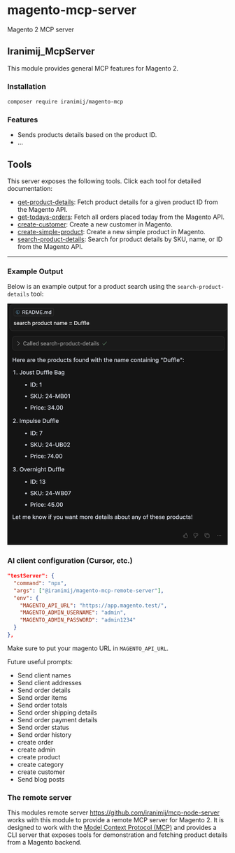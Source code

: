 # magento-mcp-server
Magento 2 MCP server

## Iranimij_McpServer
This module provides general MCP features for Magento 2.

### Installation
```bash
composer require iranimij/magento-mcp
```

### Features
- Sends products details based on the product ID.
- ...

## Tools

This server exposes the following tools. Click each tool for detailed documentation:

- [get-product-details](https://github.com/iranimij/magento-mcp-node-server/blob/main/docs/get-product-details.md): Fetch product details for a given product ID from the Magento API.
- [get-todays-orders](https://github.com/iranimij/magento-mcp-node-server/blob/main/docs/get-todays-orders.md): Fetch all orders placed today from the Magento API.
- [create-customer](https://github.com/iranimij/magento-mcp-node-server/blob/main/docs/create-customer.md): Create a new customer in Magento.
- [create-simple-product](https://github.com/iranimij/magento-mcp-node-server/blob/main/docs/create-simple-product.md): Create a new simple product in Magento.
- [search-product-details](https://github.com/iranimij/magento-mcp-node-server/blob/main/docs/search-product-details.md): Search for product details by SKU, name, or ID from the Magento API.

---

### Example Output

Below is an example output for a product search using the `search-product-details` tool:

![Example product search output](https://github.com/iranimij/magento-mcp-node-server/blob/main/docs/search-product-name.png?raw=true)

### AI client configuration (Cursor, etc.)

```json
"testServer": {
  "command": "npx",
  "args": ["@iranimij/magento-mcp-remote-server"],
  "env": {
    "MAGENTO_API_URL": "https://app.magento.test/",
    "MAGENTO_ADMIN_USERNAME": "admin",
    "MAGENTO_ADMIN_PASSWORD": "admin1234"
  }
},
```

Make sure to put your magento URL in `MAGENTO_API_URL`.


Future useful prompts:
- Send client names
- Send client addresses
- Send order details
- Send order items
- Send order totals
- Send order shipping details
- Send order payment details
- Send order status
- Send order history
- create order
- create admin
- create product
- create category
- create customer
- Send blog posts

### The remote server
This modules remote server https://github.com/iranimij/mcp-node-server works with this module to provide a remote MCP server for Magento 2. It is designed to work with the [Model Context Protocol (MCP)](https://modelcontextprotocol.org/) and provides a CLI server that exposes tools for demonstration and fetching product details from a Magento backend.
